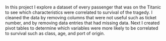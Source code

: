 In this project I explore a dataset of every passenger that was on the Titanic to see which characteristics were correlated to survival of the tragedy. I cleaned the data by removing columns that were not useful such
as ticket number, and by removing data entries that had missing data. Next I created pivot tables to determine which variables were more likely to be correlated to survival such as class, age, and port of origin.
